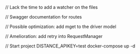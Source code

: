 // Lack the time to add a watcher on the files

// Swagger documentation for routes

// Possible optimization: add mget to the driver model

// Amelioration: add retry into RequestManager

// Start project
DISTANCE_APIKEY=test docker-compose up -d
